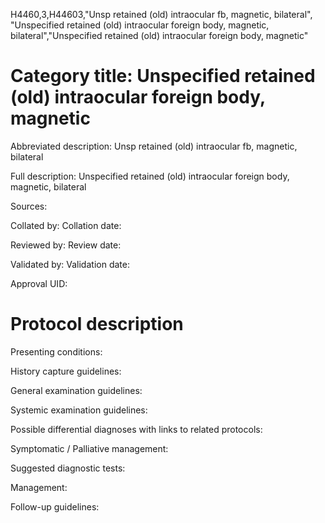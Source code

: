 H4460,3,H44603,"Unsp retained (old) intraocular fb, magnetic, bilateral", "Unspecified retained (old) intraocular foreign body, magnetic, bilateral","Unspecified retained (old) intraocular foreign body, magnetic"
# Category title: Unspecified retained (old) intraocular foreign body, magnetic

Abbreviated description: Unsp retained (old) intraocular fb, magnetic, bilateral

Full description: Unspecified retained (old) intraocular foreign body, magnetic, bilateral

Sources:

Collated by:
Collation date:

Reviewed by:
Review date:

Validated by:
Validation date:

Approval UID:

# Protocol description

Presenting conditions:

History capture guidelines:

General examination guidelines:

Systemic examination guidelines:

Possible differential diagnoses with links to related protocols:

Symptomatic / Palliative management:

Suggested diagnostic tests:

Management:

Follow-up guidelines:
